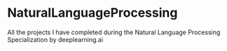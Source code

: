# NaturalLanguageProcessing
All the projects I have completed during the Natural Language Processing Specialization by deeplearning.ai
